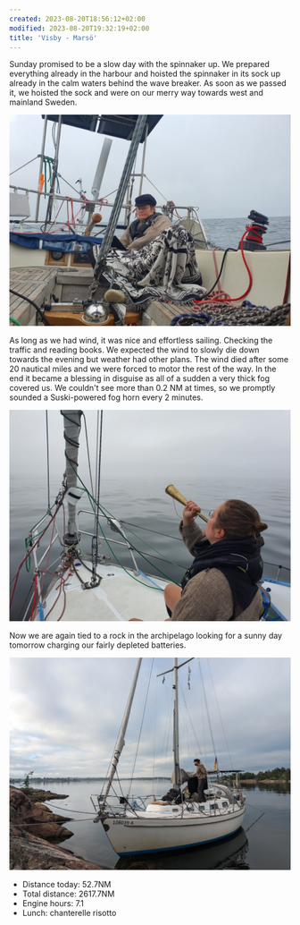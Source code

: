 ```yaml
---
created: 2023-08-20T18:56:12+02:00
modified: 2023-08-20T19:32:19+02:00
title: 'Visby - Marsö'
---
```


Sunday promised to be a slow day with the spinnaker up. We prepared everything already in the harbour and hoisted the spinnaker in its sock up already in the calm waters behind the wave breaker. As soon as we passed it, we hoisted the sock and were on our merry way towards west and mainland Sweden. 

![Image](../2023/3791420ad53b980e9cba9521f998224d.jpg) 

As long as we had wind, it was nice and effortless sailing. Checking the traffic and reading books. We expected the wind to slowly die down towards the evening but weather had other plans. The wind died after some 20 nautical miles and we were forced to motor the rest of the way. In the end it became a blessing in disguise as all of a sudden a very thick fog covered us. We couldn't see more than 0.2 NM at times, so we promptly sounded a Suski-powered fog horn every 2 minutes.

![Image](../2023/a4840eb5da5fcefdeecfaef7c2e8617d.jpg) 

Now we are again tied to a rock in the archipelago looking for a sunny day tomorrow charging our fairly depleted batteries.

![Image](../2023/bb0509663fc5daa2ebec624f409334d3.jpg) 

* Distance today: 52.7NM
* Total distance: 2617.7NM
* Engine hours: 7.1
* Lunch: chanterelle risotto
